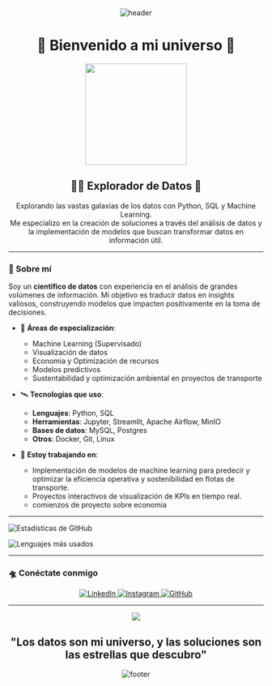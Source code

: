 

<!-- HEADER -->
<div align="center" width="100">
  <img src="https://capsule-render.vercel.app/api?color=0:6d04bf,50:0d074e,100:010016&height=250&section=header&text=David%20(David-I-X)&fontSize=30&type=waving&fontColor=fefefe&animation=fadeIn&customColorList=ffffff:0.1,8e44ad:0.2&pattern=stars"
  alt="header"/>
</div>


 <h1 align="center">🌌 Bienvenido a mi universo 🌌</h1>

<p align="center">
  <img src="https://media.giphy.com/media/QbumCX9HFFDQA/giphy.gif" width="200">
</p>

<h2 align="center">👨‍🚀 Explorador de Datos 🚀</h2>

<p align="center">
  Explorando las vastas galaxias de los datos con Python, SQL y Machine Learning.
  <br>Me especializo en la creación de soluciones a través del análisis de datos y la implementación de modelos que buscan transformar datos en información útil.
</p>

---

### 🚀 Sobre mí

Soy un **científico de datos** con experiencia en el análisis de grandes volúmenes de información. Mi objetivo es traducir datos en insights valiosos, construyendo modelos que impacten positivamente en la toma de decisiones.

- 🌌 **Áreas de especialización**:
  - Machine Learning (Supervisado)
  - Visualización de datos
  - Economia y Optimización de recursos
  - Modelos predictivos
  - Sustentabilidad y optimización ambiental en proyectos de transporte

- 🛰️ **Tecnologías que uso**:
  - **Lenguajes**: Python, SQL
  - **Herramientas**: Jupyter, Streamlit, Apache Airflow, MinIO
  - **Bases de datos**: MySQL, Postgres
  - **Otros**: Docker, Git, Linux

- 🌌 **Estoy trabajando en**:
  - Implementación de modelos de machine learning para predecir y optimizar la eficiencia operativa y sostenibilidad en flotas de transporte.
  - Proyectos interactivos de visualización de KPIs en tiempo real.
  - comienzos de proyecto sobre economia

---


<!-- Tarjeta de estadísticas -->
![Estadísticas de GitHub](https://github-readme-stats.vercel.app/api?username=David-I-X&show_icons=true&theme=radical)

<!-- Lenguajes más usados -->
![Lenguajes más usados](https://github-readme-stats.vercel.app/api/top-langs/?username=David-I-X&layout=compact&theme=radical)



---

### 🛸 Conéctate conmigo

<p align="center">
  <a href="www.linkedin.com/in/david-aguirre-b05b1425a" target="_blank">
    <img src="https://img.shields.io/badge/-LinkedIn-%230077B5?style=for-the-badge&logo=linkedin&logoColor=white" alt="LinkedIn"/>
  </a>
  <a href="https://www.instagram.com/david.aguirre9/" target="_blank">
    <img src="https://img.shields.io/badge/-Instagram-%231DA1F2?style=for-the-badge&logo=instagram&logoColor=white" alt="Instagram"/>
  </a>
  <a href="https://github.com/tu-perfil" target="_blank">
    <img src="https://img.shields.io/badge/-GitHub-%23181717?style=for-the-badge&logo=github&logoColor=white" alt="GitHub"/>
  </a>
</p>

---

<!-- HEADER -->
<div align="center" width="100">
  <img src="https://github.com/user-attachments/assets/0d2dfc4d-33e5-4ea3-826c-7f782e9f72be" />
</div>

<h2 align="center">"Los datos son mi universo, y las soluciones son las estrellas que descubro"</h2>

<!-- FOOTER -->
<div align="center" width="100">
  <img src="https://capsule-render.vercel.app/api?color=0:7f00ff,50:1a0080,100:000000&height=100&section=footer&fontSize=30&type=waving&fontColor=fefefe"
  alt="footer" />
</div>

